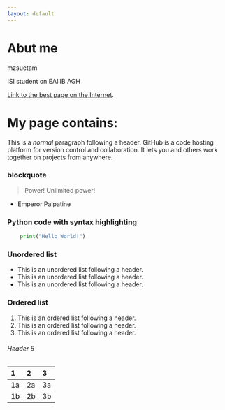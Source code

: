 ```yaml
---
layout: default
---
```


# Abut me

mzsuetam

ISI student on EAIiIB AGH

[Link to the best page on the Internet](https://mzsuetam.github.io/).

# My page contains:

This is a *normal* paragraph following a header. GitHub is a code hosting platform for version control and collaboration. It lets you and others work together on projects from anywhere.

### blockquote

>  Power!
>  Unlimited power!
- Emperor Palpatine

### Python code with syntax highlighting

```python
	print("Hello World!")
```

### Unordered list

*   This is an unordered list following a header.
*   This is an unordered list following a header.
*   This is an unordered list following a header.

### Ordered list

1.  This is an ordered list following a header.
2.  This is an ordered list following a header.
3.  This is an ordered list following a header.

###### Header 6

| 1  | 2  | 3  |
|:---|:---|:---|
| 1a | 2a | 3a |
| 1b | 2b | 3b |
